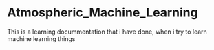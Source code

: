 # Atmospheric_Machine_Learning
This is a learning docummentation that i have done, when i try to learn machine learning things
